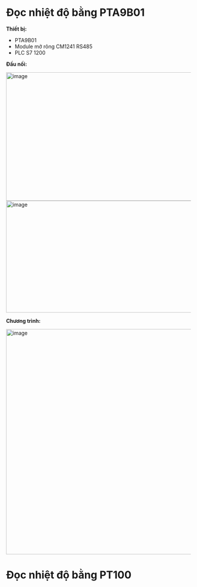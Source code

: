 # Đọc nhiệt độ bằng PTA9B01

**Thiết bị:**
+ PTA9B01
+ Module mở rông CM1241 RS485
+ PLC S7 1200
  
**Đấu nối:**

<img width="600" height="350" alt="image" src="https://github.com/user-attachments/assets/bc690520-8c47-4fdf-a927-ce92ee5f44f5" >
<img width="739" height="305" alt="image" src="https://github.com/user-attachments/assets/cdc728c7-9873-4108-96e2-1fe66b46bd61" />

**Chương trình:**

<img width="838" height="614" alt="image" src="https://github.com/user-attachments/assets/29963ac5-4ffa-413c-bce4-2dde86ee1e0d" />

# Đọc nhiệt độ bằng PT100


